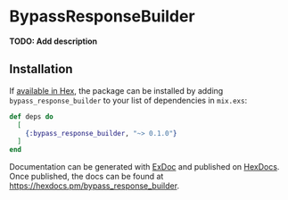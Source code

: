 # BypassResponseBuilder

**TODO: Add description**

## Installation

If [available in Hex](https://hex.pm/docs/publish), the package can be installed
by adding `bypass_response_builder` to your list of dependencies in `mix.exs`:

```elixir
def deps do
  [
    {:bypass_response_builder, "~> 0.1.0"}
  ]
end
```

Documentation can be generated with [ExDoc](https://github.com/elixir-lang/ex_doc)
and published on [HexDocs](https://hexdocs.pm). Once published, the docs can
be found at <https://hexdocs.pm/bypass_response_builder>.

